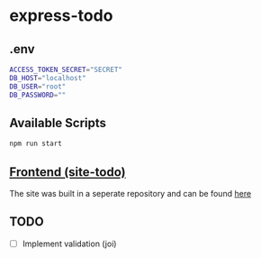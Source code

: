 # express-todo

## .env

```sh
ACCESS_TOKEN_SECRET="SECRET"
DB_HOST="localhost"
DB_USER="root"
DB_PASSWORD=""
```

## Available Scripts

```sh
npm run start
```

## [Frontend (site-todo)](https://github.com/tsorak/site-todo)

The site was built in a seperate repository and can be found [here](https://github.com/tsorak/site-todo)

## TODO

- [ ] Implement validation (joi)
